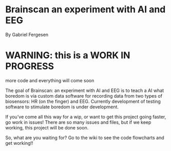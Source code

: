 # Brainscan an experiment with AI and EEG 
By Gabriel Fergesen



# WARNING: this is a WORK IN PROGRESS
more code and everything will come soon


The goal of Brainscan: an experiment with AI and EEG is to teach a AI what boredom is via custom data software for recording
data from two types of biosensors: HR (on the finger) and EEG. Currently development of testing software to stimulate boredom is under
development.


If you've come all this way for a wip, or want to get this project going faster, go work in issues! 
There are so many issues and files, but if we keep working, this project will be done soon.

So, what are you waiting for? Go to the wiki to see the code flowcharts and get working!!

